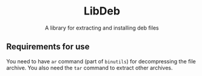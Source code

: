 <div align="center">

# LibDeb

A library for extracting and installing deb files

</div>

## Requirements for use

You need to have `ar` command (part of `binutils`) for decompressing the file archive. You also need the `tar` command to extract other archives.
